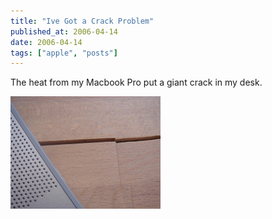 ```yaml
---
title: "Ive Got a Crack Problem"
published_at: 2006-04-14
date: 2006-04-14
tags: ["apple", "posts"]
---
```

The heat from my Macbook Pro put a giant crack in my desk.

[![Mac Crack](128156465_e288d9fe37_m.jpg)](http://flickr.com/photos/autonome/128156465/)